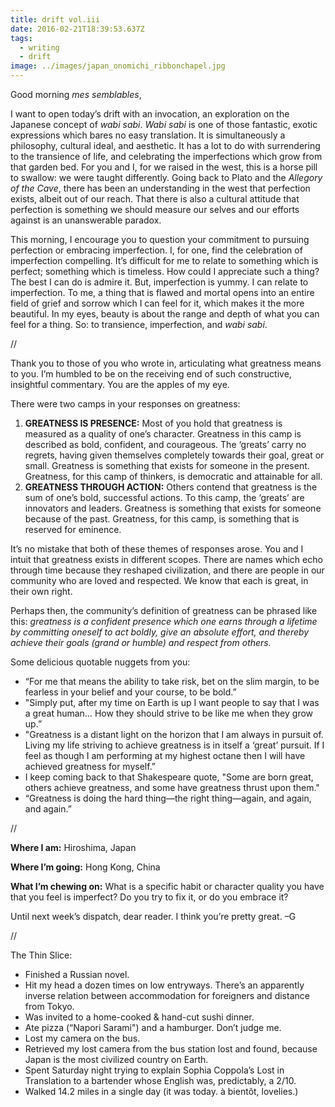 ```yaml
---
title: drift vol.iii
date: 2016-02-21T18:39:53.637Z
tags:
  - writing
  - drift
image: ../images/japan_onomichi_ribbonchapel.jpg
---
```


Good morning _mes semblables_,

I want to open today’s drift with an invocation, an exploration on the Japanese concept of _wabi sabi_. _Wabi sabi_ is one of those fantastic, exotic expressions which bares no easy translation. It is simultaneously a philosophy, cultural ideal, and aesthetic. It has a lot to do with surrendering to the transience of life, and celebrating the imperfections which grow from that garden bed. For you and I, for we raised in the west, this is a horse pill to swallow: we were taught differently. Going back to Plato and the _Allegory of the Cave_, there has been an understanding in the west that perfection exists, albeit out of our reach. That there is also a cultural attitude that perfection is something we should measure our selves and our efforts against is an unanswerable paradox.

This morning, I encourage you to question your commitment to pursuing perfection or embracing imperfection. I, for one, find the celebration of imperfection compelling. It’s difficult for me to relate to something which is perfect; something which is timeless. How could I appreciate such a thing? The best I can do is admire it. But, imperfection is yummy. I can relate to imperfection. To me, a thing that is flawed and mortal opens into an entire field of grief and sorrow which I can feel for it, which makes it the more beautiful. In my eyes, beauty is about the range and depth of what you can feel for a thing. So: to transience, imperfection, and _wabi sabi_.

//

Thank you to those of you who wrote in, articulating what greatness means to you. I’m humbled to be on the receiving end of such constructive, insightful commentary. You are the apples of my eye.

There were two camps in your responses on greatness:

1. **GREATNESS IS PRESENCE:** Most of you hold that greatness is measured as a quality of one’s character. Greatness in this camp is described as bold, confident, and courageous. The ‘greats’ carry no regrets, having given themselves completely towards their goal, great or small. Greatness is something that exists for someone in the present. Greatness, for this camp of thinkers, is democratic and attainable for all.
2. **GREATNESS THROUGH ACTION:** Others contend that greatness is the sum of one’s bold, successful actions. To this camp, the ‘greats’ are innovators and leaders. Greatness is something that exists for someone because of the past. Greatness, for this camp, is something that is reserved for eminence.

It’s no mistake that both of these themes of responses arose. You and I intuit that greatness exists in different scopes. There are names which echo through time because they reshaped civilization, and there are people in our community who are loved and respected. We know that each is great, in their own right.

Perhaps then, the community’s definition of greatness can be phrased like this: _greatness is a confident presence which one earns through a lifetime by committing oneself to act boldly, give an absolute effort, and thereby achieve their goals (grand or humble) and respect from others._

Some delicious quotable nuggets from you:

- “For me that means the ability to take risk, bet on the slim margin, to be fearless in your belief and your course, to be bold.”
- "Simply put, after my time on Earth is up I want people to say that I was a great human… How they should strive to be like me when they grow up.”
- "Greatness is a distant light on the horizon that I am always in pursuit of. Living my life striving to achieve greatness is in itself a ‘great’ pursuit. If I feel as though I am performing at my highest octane then I will have achieved greatness for myself.”
- I keep coming back to that Shakespeare quote, "Some are born great, others achieve greatness, and some have greatness thrust upon them."
- “Greatness is doing the hard thing—the right thing—again, and again, and again.”

//

**Where I am:** Hiroshima, Japan

**Where I’m going:** Hong Kong, China

**What I’m chewing on:** What is a specific habit or character quality you have that you feel is imperfect? Do you try to fix it, or do you embrace it?

Until next week’s dispatch, dear reader. I think you’re pretty great. –G

//

The Thin Slice:

- Finished a Russian novel.
- Hit my head a dozen times on low entryways. There’s an apparently inverse relation between accommodation for foreigners and distance from Tokyo.
- Was invited to a home-cooked & hand-cut sushi dinner.
- Ate pizza (“Napori Sarami") and a hamburger. Don’t judge me.
- Lost my camera on the bus.
- Retrieved my lost camera from the bus station lost and found, because Japan is the most civilized country on Earth.
- Spent Saturday night trying to explain Sophia Coppola’s Lost in Translation to a bartender whose English was, predictably, a 2/10.
- Walked 14.2 miles in a single day (it was today. à bientôt, lovelies.)
